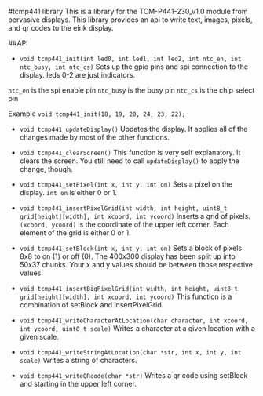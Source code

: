 #tcmp441 library
This is a library for the TCM-P441-230_v1.0 module from pervasive displays. This library provides an api to write text, images, pixels, and qr codes to the eink display.

##API
* ```void tcmp441_init(int led0, int led1, int led2, int ntc_en, int ntc_busy, int ntc_cs)```
Sets up the gpio pins and spi connection to the display. leds 0-2 are just indicators. 

```ntc_en``` is the spi enable pin
```ntc_busy``` is the busy pin
```ntc_cs``` is the chip select pin

Example
```void tcmp441_init(18, 19, 20, 24, 23, 22);```

* ```void tcmp441_updateDisplay()```
Updates the display. It applies all of the changes made by most of the other functions.

* ```void tcmp441_clearScreen()```
This function is very self explanatory. It clears the screen. You still need to call ```updateDisplay()``` to apply the change, though.

* ```void tcmp441_setPixel(int x, int y, int on)```
Sets a pixel on the display. ```int on``` is either 0 or 1.

* ```void tcmp441_insertPixelGrid(int width, int height, uint8_t grid[height][width], int xcoord, int ycoord)```
Inserts a grid of pixels. ```(xcoord, ycoord)``` is the coordinate of the upper left corner. Each element of the grid is either 0 or 1.

* ```void tcmp441_setBlock(int x, int y, int on)```
Sets a block of pixels 8x8 to on (1) or off (0). The 400x300 display has been split up into 50x37 chunks. Your x and y values should be between those respective values.

* ```void tcmp441_insertBigPixelGrid(int width, int height, uint8_t grid[height][width], int xcoord, int ycoord)```
This function is a combination of setBlock and insertPixelGrid.

* ```void tcmp441_writeCharacterAtLocation(char character, int xcoord, int ycoord, uint8_t scale)```
Writes a character at a given location with a given scale.

* ```void tcmp441_writeStringAtLocation(char *str, int x, int y, int scale)```
Writes a string of characters.

* ```void tcmp441_writeQRcode(char *str)```
Writes a qr code using setBlock and starting in the upper left corner.